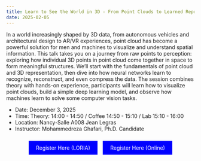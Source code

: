 ```yaml
---
title: Learn to See the World in 3D - From Point Clouds to Learned Representations
date: 2025-02-05
---
```


In a world increasingly shaped by 3D data, from autonomous vehicles and architectural design to AR/VR experiences, point cloud has become a powerful solution for men and machines to visualize and understand spatial information.
This talk takes you on a journey from raw points to perception: exploring how individual 3D points in point cloud come together in space to form meaningful structures.
We’ll start with the fundamentals of point cloud and 3D representation, then dive into how neural networks learn to recognize, reconstruct, and even compress the data.
The session combines theory with hands-on experience, participants will learn how to visualize point clouds, build a simple deep learning model, and observe how machines learn to solve some computer vision tasks.
- Date: December 3, 2025 
- Time: Theory: 14:00 - 14:50 / Coffee 14:50 - 15:10 / Lab 15:10 - 16:00
- Location: Nancy-Salle A008 Jean Legras
- Instructor: Mohammedreza Ghafari, Ph.D. Candidate
<p align="center">
<a href="https://sondages.inria.fr/index.php/889769?lang=en" style="background-color: blue; color: white; padding: 10px 20px; text-align: center; text-decoration: none; display: inline-block; margin: 10px 5px; cursor: pointer;">Register Here (LORIA)</a>
<a href="https://sondages.inria.fr/index.php/177714?lang=en" style="background-color: blue; color: white; padding: 10px 20px; text-align: center; text-decoration: none; display: inline-block; margin: 10px 5px; cursor: pointer;">Register Here (Online)</a>
</p>
